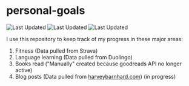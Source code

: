 # personal-goals
![Last Updated](https://img.shields.io/date/1615000886?color=FC4C02&label=Fitness%20Updated&logo=strava)
![Last Updated](https://img.shields.io/date/1615000886?color=7ac70c&label=Language%20Updated&logo=duolingo)
![Last Updated](https://img.shields.io/date/1615000886?color=e9e5cd&label=Books%20Updated&logo=goodreads)

I use this repository to keep track of my progress in these major areas:

1. Fitness (Data pulled from Strava)
2. Language learning (Data pulled from Duolingo)
3. Books read ("Manually" created because goodreads API no longer active)
4. Blog posts (Data pulled from [harveybarnhard.com](https://harveybarnhard.com)) (in progress)
